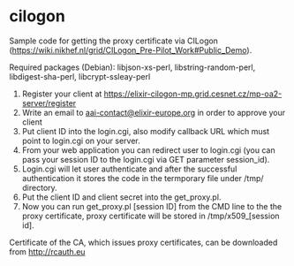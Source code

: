 # cilogon
Sample code for getting the proxy certificate via CILogon (https://wiki.nikhef.nl/grid/CILogon_Pre-Pilot_Work#Public_Demo).

Required packages (Debian): libjson-xs-perl, libstring-random-perl, libdigest-sha-perl, libcrypt-ssleay-perl 

1. Register your client at https://elixir-cilogon-mp.grid.cesnet.cz/mp-oa2-server/register
2. Write an email to aai-contact@elixir-europe.org in order to approve your client
2. Put client ID into the login.cgi, also modify callback URL which must point to login.cgi on your server.
3. From your web application you can redirect user to login.cgi (you can pass your session ID to the login.cgi via GET parameter session_id).
4. Login.cgi will let user authenticate and after the successful authentication it stores the code in the termporary file under /tmp/ directory.
5. Put the client ID and client secret into the get_proxy.pl.
6. Now you can run get_proxy.pl [session ID] from the CMD line to the the proxy certificate, proxy certificate will be stored in /tmp/x509_[session id].

Certificate of the CA, which issues proxy certificates, can be downloaded from http://rcauth.eu
